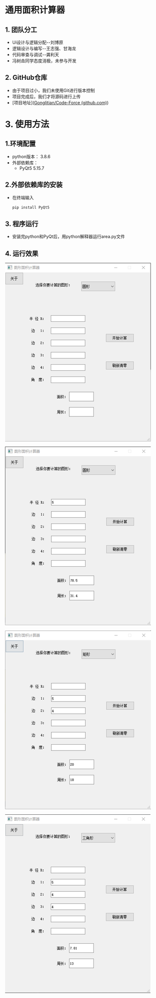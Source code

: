 # 通用面积计算器

## 1. 团队分工

+ Ui设计与逻辑分配--刘博原
+ 逻辑设计与编写--王志强、甘海龙
+ 代码审查与调试--龚利天
+ 冯树垚同学态度消极，未参与开发

## 2. GitHub仓库

+ 由于项目过小，我们未使用Git进行版本控制
+ 项目完成后，我们才将源码进行上传
+ [项目地址]([Gonglitian/Code-Force (github.com)](https://github.com/Gonglitian/Code-Force))

# 3. 使用方法
## 1.环境配置
+ python版本： 3.8.6
+ 外部依赖库：
    + PyQt5 5.15.7
## 2.外部依赖库的安装
+ 在终端输入

  ```python
  pip install PyQt5
  ```

## 3. 程序运行

+ 安装完python和PyQt后，用python解释器运行area.py文件
## 4. 运行效果

![img](./imgs/1.png)

![img](./imgs/2.png)

![img](./imgs/3.png)

![img](./imgs/4.png)
